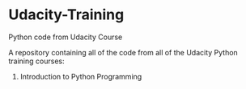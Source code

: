# Udacity-Training
Python code from Udacity Course

A repository containing all of the code from all of the Udacity Python training courses:
1. Introduction to Python Programming
